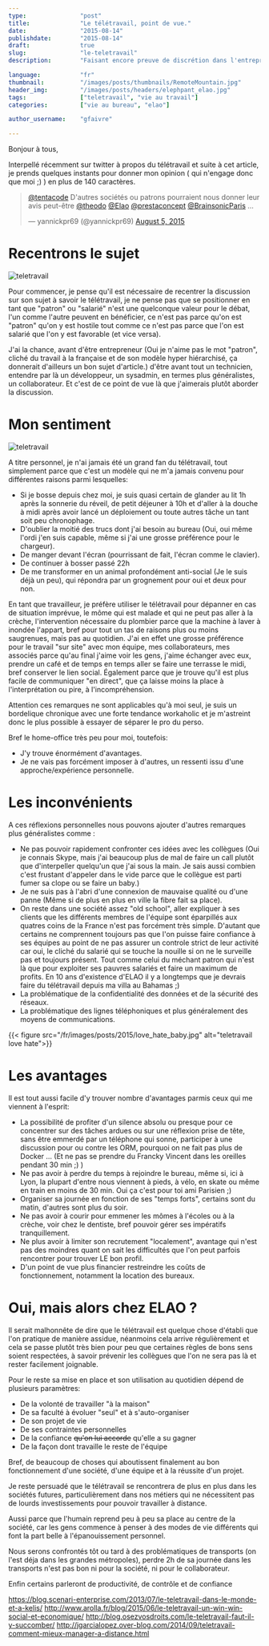 ```yaml
---
type:               "post"
title:              "Le télétravail, point de vue."
date:               "2015-08-14"
publishdate:        "2015-08-14"
draft:              true
slug:               "le-teletravail"
description:        "Faisant encore preuve de discrétion dans l'entreprise française le télétravail s'imposera sans doute dans les années à venir comme une réelle alternative au méthode traditionnelles. Le point sur ses avantages et ses inconvénients"

language:           "fr"
thumbnail:          "/images/posts/thumbnails/RemoteMountain.jpg"
header_img:         "/images/posts/headers/elephpant_elao.jpg"
tags:               ["teletravail", "vie au travail"]
categories:         ["vie au bureau", "elao"]

author_username:    "gfaivre"

---
```


Bonjour à tous,

Interpellé récemment sur twitter à propos du télétravail et suite à cet article, je prends quelques instants pour donner mon opinion ( qui n'engage donc que moi ;) ) en plus de 140 caractères.<!--more-->

<blockquote class="twitter-tweet" data-conversation="none" lang="en"><p lang="fr" dir="ltr"><a href="https://twitter.com/tentacode">@tentacode</a> D&#39;autres sociétés ou patrons pourraient nous donner leur avis peut-être <a href="https://twitter.com/theodo">@theodo</a> <a href="https://twitter.com/Elao">@Elao</a> <a href="https://twitter.com/prestaconcept">@prestaconcept</a> <a href="https://twitter.com/BrainsonicParis">@BrainsonicParis</a> ...</p>&mdash; yannickpr69 (@yannickpr69) <a href="https://twitter.com/yannickpr69/status/628899897178202112">August 5, 2015</a></blockquote>
<script async src="//platform.twitter.com/widgets.js" charset="utf-8"></script>

# Recentrons le sujet

<img src="/fr/images/posts/2015/valar_morghulis.gif" alt="teletravail" class="outside-left" />


Pour commencer, je pense qu'il est nécessaire de recentrer la discussion sur son sujet à savoir le télétravail, je ne pense pas que se positionner en tant que "patron" ou "salarié" n'est une quelconque valeur pour le débat, l'un comme l'autre peuvent en bénéficier, ce n'est pas parce qu'on est "patron" qu'on y est hostile tout comme ce n'est pas parce que l'on est salarié que l'on y est favorable (et vice versa).

J'ai la chance, avant d'être entrepreneur (Oui je n'aime pas le mot "patron", cliché du travail à la française et de son modèle hyper hiérarchisé, ça donnerait d'ailleurs un bon sujet d'article.) d'être avant tout un technicien, entendre par là un développeur, un sysadmin, en termes plus généralistes, un collaborateur.
Et c'est de ce point de vue là que j'aimerais plutôt aborder la discussion.

# Mon sentiment

<img src="/fr/images/posts/2015/homeoffice.gif" alt="teletravail" class="outside-right" />

A titre personnel, je n'ai jamais été un grand fan du télétravail, tout simplement parce que c'est un modèle qui ne m'a jamais convenu pour différentes raisons parmi lesquelles:

- Si je bosse depuis chez moi, je suis quasi certain de glander au lit 1h après la sonnerie du réveil, de petit déjeuner à 10h et d'aller à la douche à midi après avoir lancé un déploiement ou toute autres tâche un tant soit peu chronophage. 
- D'oublier la moitié des trucs dont j'ai besoin au bureau (Oui, oui même l'ordi j'en suis capable, même si j'ai une grosse préférence pour le chargeur).
- De manger devant l'écran (pourrissant de fait, l'écran comme le clavier).
- De continuer à bosser passé 22h
- De me transformer en un animal profondément anti-social (Je le suis déjà un peu), qui répondra par un grognement pour oui et deux pour non.

En tant que travailleur, je préfère utiliser le télétravail pour dépanner en cas de situation imprévue, le môme qui est malade et qui ne peut pas aller à la crèche, l'intervention nécessaire du plombier parce que la machine à laver à inondée l'appart, bref pour tout un tas de raisons plus ou moins saugrenues, mais pas au quotidien.
J'ai en effet une grosse préférence pour le travail "sur site" avec mon équipe, mes collaborateurs, mes associés parce qu'au final j'aime voir les gens, j'aime échanger avec eux, prendre un café et de temps en temps aller se faire une terrasse le midi, bref conserver le lien social.
Également parce que je trouve qu'il est plus facile de communiquer "en direct", que ça laisse moins la place à l'interprétation ou pire, à l'incompréhension.

Attention ces remarques ne sont applicables qu'à moi seul, je suis un bordelique chronique avec une forte tendance workaholic et je m'astreint donc le plus possible à essayer de séparer le pro du perso.

Bref le home-office très peu pour moi, toutefois:

* J'y trouve énormément d'avantages.
* Je ne vais pas forcément imposer à d'autres, un ressenti issu d'une approche/expérience personnelle.

# Les inconvénients

A ces réflexions personnelles nous pouvons ajouter d'autres remarques plus généralistes comme :

- Ne pas pouvoir rapidement confronter ces idées avec les collègues (Oui je connais Skype, mais j'ai beaucoup plus de mal de faire un call plutôt que d'interpeller quelqu'un que j'ai sous la main. Je sais aussi combien c'est frustant d'appeler dans le vide parce que le collègue est parti fumer sa clope ou se faire un baby.)
- Je ne suis pas à l'abri d'une connexion de mauvaise qualité ou d'une panne (Même si de plus en plus en ville la fibre fait sa place).
- On reste dans une société assez "old school", aller expliquer à ses clients que les différents membres de l'équipe sont éparpillés aux quatres coins de la France n'est pas forcément très simple. D'autant que certains ne comprennent toujours pas que l'on puisse faire confiance à ses équipes au point de ne pas assurer un controle strict de leur activité car oui, le cliché du salarié qui se touche la nouille si on ne le surveille pas et toujours présent. Tout comme celui du méchant patron qui n'est là que pour exploiter ses pauvres salariés et faire un maximum de profits. 
En 10 ans d'existence d'ELAO il y a longtemps que je devrais faire du télétravail depuis ma villa au Bahamas ;)
- La problématique de la confidentialité des données et de la sécurité des réseaux.
- La problématique des lignes téléphoniques et plus généralement des moyens de communications.

<div class="text-center">
{{< figure src="/fr/images/posts/2015/love_hate_baby.jpg" alt="teletravail love hate">}}
</div>

# Les avantages

Il est tout aussi facile d'y trouver nombre d'avantages parmis ceux qui me viennent à l'esprit:

- La possibilité de profiter d'un silence absolu ou presque pour ce concentrer sur des tâches ardues ou sur une réflexion prise de tête, sans être emmerdé par un téléphone qui sonne, participer à une discussion pour ou contre les ORM, pourquoi on ne fait pas plus de Docker ... 
(Et ne pas se prendre du Francky Vincent dans les oreilles pendant 30 min ;) )
- Ne pas avoir à perdre du temps à rejoindre le bureau, même si, ici à Lyon, la plupart d'entre nous viennent à pieds, à vélo, en skate ou même en train en moins de 30 min. Oui ça c'est pour toi ami Parisien ;)
- Organiser sa journée en fonction de ses "temps forts", certains sont du matin, d'autres sont plus du soir.
- Ne pas avoir à courir pour emmener les mômes à l'écoles ou à la crèche, voir chez le dentiste, bref pouvoir gérer ses impératifs tranquillement.
- Ne plus avoir à limiter son recrutement "localement", avantage qui n'est pas des moindres quant on sait les difficultés que l'on peut parfois rencontrer pour trouver LE bon profil.
- D'un point de vue plus financier restreindre les coûts de fonctionnement, notamment la location des bureaux.

# Oui, mais alors chez ELAO ?

<p>Il serait malhonnête de dire que le télétravail est quelque chose d'établi que l'on pratique de manière assidue, néanmoins cela arrive régulièrement et cela se passe plutôt très bien pour peu que certaines règles de bons sens soient respectées, à savoir prévenir les collègues que l'on ne sera pas là et rester facilement joignable.</p>

Pour le reste sa mise en place et son utilisation au quotidien dépend de plusieurs paramètres:

- De la volonté de travailler "à la maison"
- De sa faculté à évoluer "seul" et à s'auto-organiser
- De son projet de vie
- De ses contraintes personnelles
- De la confiance <strike>qu'on lui accorde</strike> qu'elle a su gagner
- De la façon dont travaille le reste de l'équipe

Bref, de beaucoup de choses qui aboutissent finalement au bon fonctionnement d'une société, d'une équipe et à la réussite d'un projet.</p>

<p>Je reste persuadé que le télétravail se rencontrera de plus en plus dans les sociétés futures, particulièrement dans nos métiers qui ne nécessitent pas de lourds investissements pour pouvoir travailler à distance.</p>
<p>Aussi parce que l'humain reprend peu à peu sa place au centre de la société, car les gens commence à penser à des modes de vie différents qui font la part belle à l'épanouissement personnel.</p>
<p>Nous serons confrontés tôt ou tard à des problématiques de transports (on l'est déja dans les grandes métropoles), perdre 2h de sa journée dans les transports n'est pas bon ni pour la société, ni pour le collaborateur.</p>

Enfin certains parleront de productivité, de contrôle et de confiance 


https://blog.scenari-enterprise.com/2013/07/le-teletravail-dans-le-monde-et-a-kelis/
http://www.arolla.fr/blog/2015/06/le-teletravail-un-win-win-social-et-economique/
http://blog.osezvosdroits.com/le-teletravail-faut-il-y-succomber/
http://jgarcialopez.over-blog.com/2014/09/teletravail-comment-mieux-manager-a-distance.html
